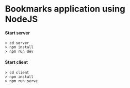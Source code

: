 # Bookmarks application using NodeJS

#### Start server

```
> cd server
> npm install
> npm run dev
```

#### Start client

```
> cd client
> npm install
> npm run serve
```
